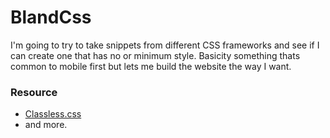 # BlandCss

I'm going to try to take snippets from different CSS frameworks and see
if I can create one that has no or minimum style.  Basicity something
thats common to mobile first but lets me build the website the way I want.

### Resource
- [Classless.css](https://classless.de/)
- and more.
